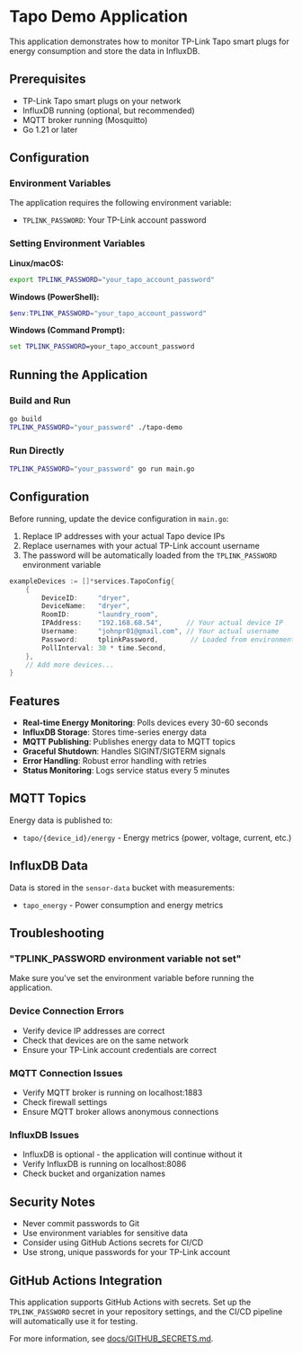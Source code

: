 # Tapo Demo Application

This application demonstrates how to monitor TP-Link Tapo smart plugs for energy consumption and store the data in InfluxDB.

## Prerequisites

- TP-Link Tapo smart plugs on your network
- InfluxDB running (optional, but recommended)
- MQTT broker running (Mosquitto)
- Go 1.21 or later

## Configuration

### Environment Variables

The application requires the following environment variable:

- `TPLINK_PASSWORD`: Your TP-Link account password

### Setting Environment Variables

**Linux/macOS:**
```bash
export TPLINK_PASSWORD="your_tapo_account_password"
```

**Windows (PowerShell):**
```powershell
$env:TPLINK_PASSWORD="your_tapo_account_password"
```

**Windows (Command Prompt):**
```cmd
set TPLINK_PASSWORD=your_tapo_account_password
```

## Running the Application

### Build and Run
```bash
go build
TPLINK_PASSWORD="your_password" ./tapo-demo
```

### Run Directly
```bash
TPLINK_PASSWORD="your_password" go run main.go
```

## Configuration

Before running, update the device configuration in `main.go`:

1. Replace IP addresses with your actual Tapo device IPs
2. Replace usernames with your actual TP-Link account username
3. The password will be automatically loaded from the `TPLINK_PASSWORD` environment variable

```go
exampleDevices := []*services.TapoConfig{
    {
        DeviceID:     "dryer",
        DeviceName:   "dryer",
        RoomID:       "laundry_room",
        IPAddress:    "192.168.68.54",      // Your actual device IP
        Username:     "johnpr01@gmail.com", // Your actual username
        Password:     tplinkPassword,        // Loaded from environment
        PollInterval: 30 * time.Second,
    },
    // Add more devices...
}
```

## Features

- **Real-time Energy Monitoring**: Polls devices every 30-60 seconds
- **InfluxDB Storage**: Stores time-series energy data
- **MQTT Publishing**: Publishes energy data to MQTT topics
- **Graceful Shutdown**: Handles SIGINT/SIGTERM signals
- **Error Handling**: Robust error handling with retries
- **Status Monitoring**: Logs service status every 5 minutes

## MQTT Topics

Energy data is published to:
- `tapo/{device_id}/energy` - Energy metrics (power, voltage, current, etc.)

## InfluxDB Data

Data is stored in the `sensor-data` bucket with measurements:
- `tapo_energy` - Power consumption and energy metrics

## Troubleshooting

### "TPLINK_PASSWORD environment variable not set"
Make sure you've set the environment variable before running the application.

### Device Connection Errors
- Verify device IP addresses are correct
- Check that devices are on the same network
- Ensure your TP-Link account credentials are correct

### MQTT Connection Issues
- Verify MQTT broker is running on localhost:1883
- Check firewall settings
- Ensure MQTT broker allows anonymous connections

### InfluxDB Issues
- InfluxDB is optional - the application will continue without it
- Verify InfluxDB is running on localhost:8086
- Check bucket and organization names

## Security Notes

- Never commit passwords to Git
- Use environment variables for sensitive data
- Consider using GitHub Actions secrets for CI/CD
- Use strong, unique passwords for your TP-Link account

## GitHub Actions Integration

This application supports GitHub Actions with secrets. Set up the `TPLINK_PASSWORD` secret in your repository settings, and the CI/CD pipeline will automatically use it for testing.

For more information, see [docs/GITHUB_SECRETS.md](../../docs/GITHUB_SECRETS.md).